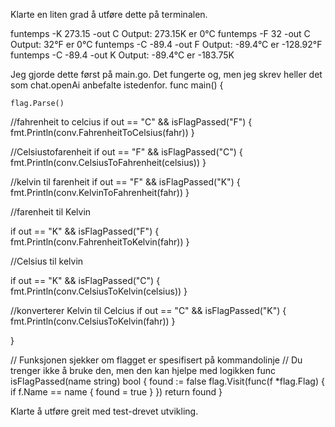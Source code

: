 Klarte en liten grad å utføre dette på terminalen. 

funtemps -K 273.15 -out C
Output: 273.15K er 0°C
funtemps -F 32 -out C
Output: 32°F er 0°C
funtemps -C -89.4 -out F
Output: -89.4°C er -128.92°F
funtemps -C -89.4 -out K
Output: -89.4°C er -183.75K



Jeg gjorde dette først på main.go. Det fungerte og, men jeg skrev heller det som chat.openAi anbefalte istedenfor.
func main() {

    flag.Parse()

  //fahrenheit to celcius
    if out == "C" && isFlagPassed("F") {
        fmt.Println(conv.FahrenheitToCelsius(fahr))
    }


//Celsiustofarenheit
    if out == "F" && isFlagPassed("C") {
        fmt.Println(conv.CelsiusToFahrenheit(celsius))
    }

//kelvin til farenheit
if out == "F" && isFlagPassed("K") {
    fmt.Println(conv.KelvinToFahrenheit(fahr))
}

//farenheit til Kelvin  

if out == "K" && isFlagPassed("F") {
    fmt.Println(conv.FahrenheitToKelvin(fahr))
}

//Celsius til kelvin

if out == "K" && isFlagPassed("C") {
    fmt.Println(conv.CelsiusToKelvin(celsius))
}

//konverterer Kelvin til Celcius
if out == "C" && isFlagPassed("K") {
    fmt.Println(conv.CelsiusToKelvin(fahr))
}

}

// Funksjonen sjekker om flagget er spesifisert på kommandolinje
// Du trenger ikke å bruke den, men den kan hjelpe med logikken
func isFlagPassed(name string) bool {
    found := false
    flag.Visit(func(f *flag.Flag) {
        if f.Name == name {
            found = true
        }
    })
    return found
}



Klarte å utføre greit med test-drevet utvikling.


‌
